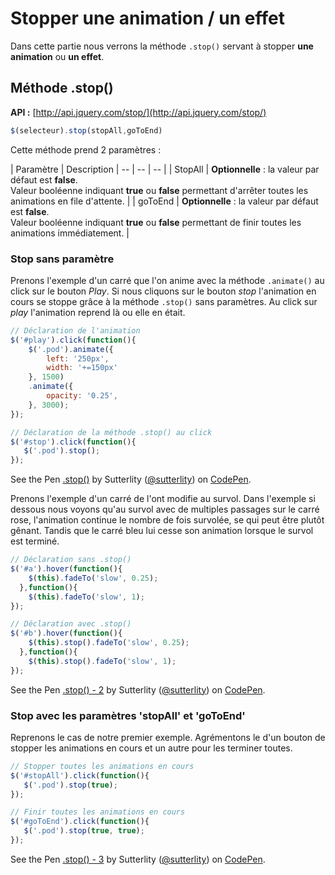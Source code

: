 # Stopper une animation / un effet

Dans cette partie nous verrons la méthode `.stop()` servant à stopper **une animation** ou **un effet**.

## Méthode .stop()

**API :** [http://api.jquery.com/stop/](http://api.jquery.com/stop/)

```js
$(selecteur).stop(stopAll,goToEnd)
```

Cette méthode prend 2 paramètres :

| Paramètre | Description
| -- | -- | -- |
| StopAll | **Optionnelle** : la valeur par défaut est **false**.<br/>Valeur booléenne indiquant **true** ou **false** permettant d'arrêter toutes les animations en file d'attente. |
| goToEnd | **Optionnelle** : la valeur par défaut est **false**.<br/>Valeur booléenne indiquant **true** ou **false** permettant de finir toutes les animations immédiatement. |

### Stop sans paramètre

Prenons l'exemple d'un carré que l'on anime avec la méthode `.animate()` au click sur le bouton *Play*. Si nous cliquons sur le bouton *stop* l'animation en cours se stoppe grâce à la méthode `.stop()` sans paramètres. Au click sur *play* l'animation reprend là ou elle en était.

```js
// Déclaration de l'animation
$('#play').click(function(){
    $('.pod').animate({
        left: '250px',
        width: '+=150px'
    }, 1500)
    .animate({
        opacity: '0.25',
    }, 3000);
});

// Déclaration de la méthode .stop() au click
$('#stop').click(function(){
   $('.pod').stop();
});
```

<p data-height="200" data-theme-id="7816" data-slug-hash="tdECu" data-default-tab="result" class='codepen'>See the Pen <a href='http://codepen.io/sutterlity/pen/tdECu/'>.stop()</a> by Sutterlity (<a href='http://codepen.io/sutterlity'>@sutterlity</a>) on <a href='http://codepen.io'>CodePen</a>.</p>

Prenons l'exemple d'un carré de l'ont modifie au survol. Dans l'exemple si dessous nous voyons qu'au survol avec de multiples passages sur le carré rose, l'animation continue le nombre de fois survolée, se qui peut être plutôt gênant. Tandis que le carré bleu lui cesse son animation lorsque le survol est terminé.

```js
// Déclaration sans .stop()
$('#a').hover(function(){
    $(this).fadeTo('slow', 0.25);
  },function(){
    $(this).fadeTo('slow', 1);
});

// Déclaration avec .stop()
$('#b').hover(function(){
    $(this).stop().fadeTo('slow', 0.25);
  },function(){
    $(this).stop().fadeTo('slow', 1);
});
```

<p data-height="200" data-theme-id="7816" data-slug-hash="uBGal" data-default-tab="result" class='codepen'>See the Pen <a href='http://codepen.io/sutterlity/pen/uBGal/'>.stop() - 2</a> by Sutterlity (<a href='http://codepen.io/sutterlity'>@sutterlity</a>) on <a href='http://codepen.io'>CodePen</a>.</p>

### Stop avec les paramètres 'stopAll' et 'goToEnd'

Reprenons le cas de notre premier exemple. Agrémentons le d'un bouton de stopper les animations en cours et un autre pour les terminer toutes.

```js
// Stopper toutes les animations en cours
$('#stopAll').click(function(){
   $('.pod').stop(true);
});

// Finir toutes les animations en cours
$('#goToEnd').click(function(){
   $('.pod').stop(true, true);
});
```

<p data-height="200" data-theme-id="7816" data-slug-hash="wmuEt" data-default-tab="result" class='codepen'>See the Pen <a href='http://codepen.io/sutterlity/pen/wmuEt/'>.stop() - 3</a> by Sutterlity (<a href='http://codepen.io/sutterlity'>@sutterlity</a>) on <a href='http://codepen.io'>CodePen</a>.</p>

<script async src="//codepen.io/assets/embed/ei.js"></script>

